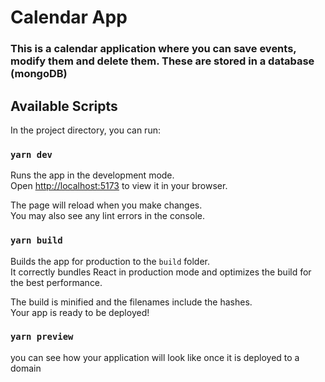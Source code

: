 # Calendar App

### This is a calendar application where you can save events, modify them and delete them. These are stored in a database (mongoDB)

## Available Scripts

In the project directory, you can run:

### `yarn dev`

Runs the app in the development mode.\
Open [http://localhost:5173](http://localhost:3000) to view it in your browser.

The page will reload when you make changes.\
You may also see any lint errors in the console.

### `yarn build`

Builds the app for production to the `build` folder.\
It correctly bundles React in production mode and optimizes the build for the best performance.

The build is minified and the filenames include the hashes.\
Your app is ready to be deployed!

### `yarn preview`

you can see how your application will look like once it is deployed to a domain